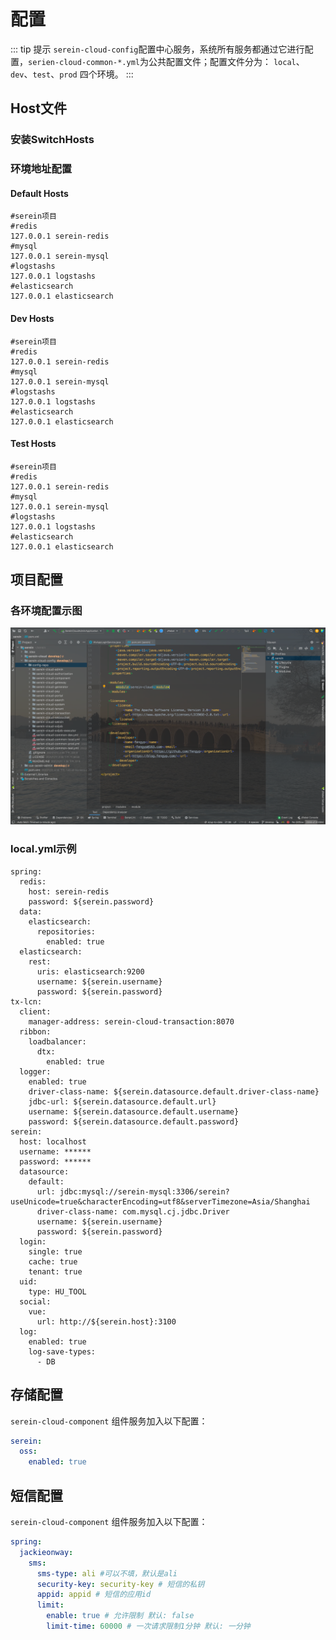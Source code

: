 # 配置

::: tip 提示
`serein-cloud-config`配置中心服务，系统所有服务都通过它进行配置，`serien-cloud-common-*.yml`为公共配置文件；配置文件分为：
`local`、`dev`、`test`、`prod` 四个环境。
:::

## Host文件

### 安装SwitchHosts

### 环境地址配置

#### Default Hosts

```text
#serein项目
#redis
127.0.0.1 serein-redis
#mysql
127.0.0.1 serein-mysql
#logstashs
127.0.0.1 logstashs
#elasticsearch
127.0.0.1 elasticsearch
```

#### Dev Hosts

```text
#serein项目
#redis
127.0.0.1 serein-redis
#mysql
127.0.0.1 serein-mysql
#logstashs
127.0.0.1 logstashs
#elasticsearch
127.0.0.1 elasticsearch
```

#### Test Hosts

```text
#serein项目
#redis
127.0.0.1 serein-redis
#mysql
127.0.0.1 serein-mysql
#logstashs
127.0.0.1 logstashs
#elasticsearch
127.0.0.1 elasticsearch
```

## 项目配置

### 各环境配置示图

![img.png](/back/images/setting-001.png)

### local.yml示例

```text
spring:
  redis:
    host: serein-redis
    password: ${serein.password}
  data:
    elasticsearch:
      repositories:
        enabled: true
  elasticsearch:
    rest:
      uris: elasticsearch:9200
      username: ${serein.username}
      password: ${serein.password}
tx-lcn:
  client:
    manager-address: serein-cloud-transaction:8070
  ribbon:
    loadbalancer:
      dtx:
        enabled: true
  logger:
    enabled: true
    driver-class-name: ${serein.datasource.default.driver-class-name}
    jdbc-url: ${serein.datasource.default.url}
    username: ${serein.datasource.default.username}
    password: ${serein.datasource.default.password}
serein:
  host: localhost
  username: ******
  password: ******
  datasource:
    default:
      url: jdbc:mysql://serein-mysql:3306/serein?useUnicode=true&characterEncoding=utf8&serverTimezone=Asia/Shanghai
      driver-class-name: com.mysql.cj.jdbc.Driver
      username: ${serein.username}
      password: ${serein.password}
  login:
    single: true
    cache: true
    tenant: true
  uid:
    type: HU_TOOL
  social:
    vue:
      url: http://${serein.host}:3100
  log:
    enabled: true
    log-save-types:
      - DB

```

## 存储配置

`serein-cloud-component` 组件服务加入以下配置：

```yaml
serein:
  oss:
    enabled: true
```

## 短信配置

`serein-cloud-component` 组件服务加入以下配置：

```yaml
spring:
  jackieonway:
    sms:
      sms-type: ali #可以不填，默认是ali
      security-key: security-key # 短信的私钥
      appid: appid # 短信的应用id
      limit:
        enable: true # 允许限制 默认: false
        limit-time: 60000 # 一次请求限制1分钟 默认: 一分钟
```
